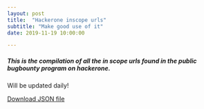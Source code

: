 ```yaml
---
layout: post
title:  "Hackerone inscope urls"
subtitle: "Make good use of it"
date: 2019-11-19 10:00:00

---
```


#####  This is the compilation of all the in scope urls found in the public bugbounty program on hackerone.

Will be updated daily!


[Download JSON file](https://avicoder.me/api/h1_inscope_urls.json)



